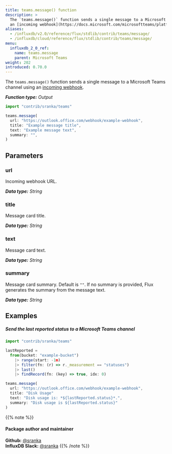 ```yaml
---
title: teams.message() function
description: >
  The `teams.message()` function sends a single message to a Microsoft Teams channel using
  an [incoming webhook](https://docs.microsoft.com/microsoftteams/platform/webhooks-and-connectors/how-to/add-incoming-webhook).
aliases:
  - /influxdb/v2.0/reference/flux/stdlib/contrib/teams/message/
  - /influxdb/cloud/reference/flux/stdlib/contrib/teams/message/
menu:
  influxdb_2_0_ref:
    name: teams.message
    parent: Microsoft Teams
weight: 202
introduced: 0.70.0
---
```


The `teams.message()` function sends a single message to a Microsoft Teams channel using
an [incoming webhook](https://docs.microsoft.com/microsoftteams/platform/webhooks-and-connectors/how-to/add-incoming-webhook).

_**Function type:** Output_

```js
import "contrib/sranka/teams"

teams.message(
  url: "https://outlook.office.com/webhook/example-webhook",
  title: "Example message title",
  text: "Example message text",
  summary: "",
)
```

## Parameters

### url
Incoming webhook URL.

_**Data type:** String_

### title
Message card title.

_**Data type:** String_

### text
Message card text.

_**Data type:** String_

### summary
Message card summary.
Default is `""`.
If no summary is provided, Flux generates the summary from the message text.

_**Data type:** String_

## Examples

##### Send the last reported status to a Microsoft Teams channel
```js
import "contrib/sranka/teams"

lastReported =
  from(bucket: "example-bucket")
    |> range(start: -1m)
    |> filter(fn: (r) => r._measurement == "statuses")
    |> last()
    |> findRecord(fn: (key) => true, idx: 0)

teams.message(
  url: "https://outlook.office.com/webhook/example-webhook",
  title: "Disk Usage"
  text: "Disk usage is: *${lastReported.status}*.",
  summary: "Disk usage is ${lastReported.status}"
)
```

{{% note %}}
#### Package author and maintainer
**Github:** [@sranka](https://github.com/sranka)  
**InfluxDB Slack:** [@sranka](https://influxdata.com/slack)
{{% /note %}}
